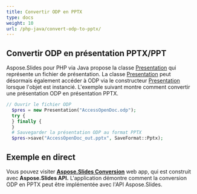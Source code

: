 ```yaml
---
title: Convertir ODP en PPTX
type: docs
weight: 10
url: /php-java/convert-odp-to-pptx/
---
```


## **Convertir ODP en présentation PPTX/PPT**
Aspose.Slides pour PHP via Java propose la classe [Presentation](https://reference.aspose.com/slides/php-java/aspose.slides/Presentation) qui représente un fichier de présentation. La classe [Presentation](https://reference.aspose.com/slides/php-java/aspose.slides/Presentation) peut désormais également accéder à ODP via le constructeur [Presentation](https://reference.aspose.com/slides/php-java/aspose.slides/Presentation#Presentation-java.lang.String-) lorsque l'objet est instancié. L'exemple suivant montre comment convertir une présentation ODP en présentation PPTX.

```php
// Ouvrir le fichier ODP
  $pres = new Presentation("AccessOpenDoc.odp");
  try {
  } finally {
  }
  # Sauvegarder la présentation ODP au format PPTX
  $pres->save("AccessOpenDoc_out.pptx", SaveFormat::Pptx);
```

## **Exemple en direct**
Vous pouvez visiter [**Aspose.Slides Conversion**](https://products.aspose.app/slides/conversion/) web app, qui est construit avec **Aspose.Slides API.** L'application démontre comment la conversion ODP en PPTX peut être implémentée avec l'API Aspose.Slides.